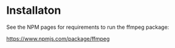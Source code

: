 # Installaton

See the NPM pages for requirements to run the ffmpeg package:

https://www.npmjs.com/package/ffmpeg